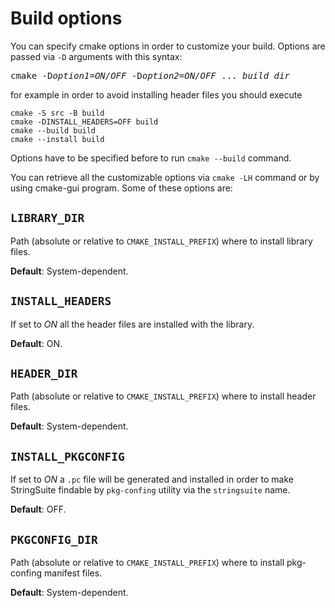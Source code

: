# Build options

You can specify cmake options in order to customize your build. Options are passed via `-D` arguments with this syntax:

<pre>
cmake -D<i>option1</i>=<i>ON/OFF</i> -D<i>option2</i>=<i>ON/OFF</i> ... <i>build_dir</i>
</pre>

for example in order to avoid installing header files you should execute

    cmake -S src -B build
    cmake -DINSTALL_HEADERS=OFF build
    cmake --build build
    cmake --install build

Options have to be specified before to run `cmake --build` command.

You can retrieve all the customizable options via `cmake -LH` command or by using cmake-gui program. Some of these options are:

## `LIBRARY_DIR`
Path (absolute or relative to `CMAKE_INSTALL_PREFIX`) where to install library files.

**Default**: System-dependent.

## `INSTALL_HEADERS`
If set to *ON* all the header files are installed with the library.

**Default**: ON.

## `HEADER_DIR`
Path (absolute or relative to `CMAKE_INSTALL_PREFIX`) where to install header files.

**Default**: System-dependent.

## `INSTALL_PKGCONFIG`
If set to *ON* a `.pc` file will be generated and installed in order to make StringSuite findable by `pkg-confing` utility via the `stringsuite` name.

**Default**: OFF.

## `PKGCONFIG_DIR`
Path (absolute or relative to `CMAKE_INSTALL_PREFIX`) where to install pkg-confing manifest files.

**Default**: System-dependent.
